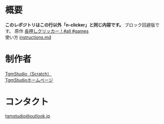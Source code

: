# 概要
**このレポジトリはこの行以外「n-clicker」と同じ内容です。** ブロック回避版です。
原作 [長押しクリッカー！#all #games](https://scratch.mit.edu/projects/1054407379/)  
使い方 [instructions.md](instructions.md)

# 制作者
[TgmStudio（Scratch）](https://scratch.mit.edu/users/TgmStudio)  
[TgmStudioホームページ](https://newtgm.my.canva.site)

# コンタクト
[tgmstudio@outlook.jp](mailto:tgmstudio@outlook.jp)
